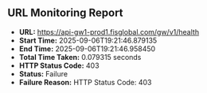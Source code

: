 ## URL Monitoring Report

- **URL:** https://api-gw1-prod1.fisglobal.com/gw/v1/health
- **Start Time:** 2025-09-06T19:21:46.879135
- **End Time:** 2025-09-06T19:21:46.958450
- **Total Time Taken:** 0.079315 seconds
- **HTTP Status Code:** 403
- **Status:** Failure
- **Failure Reason:** HTTP Status Code: 403
